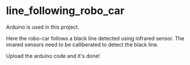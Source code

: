 # line_following_robo_car

Arduino is used in this project.

Here the robo-car follows a black line detected using infrared sensor.
The inrared sensors need to be calliberated to detect the black line.

Upload the arduino code and it's done!
